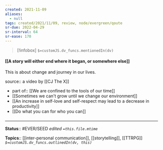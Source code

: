 ```yaml
---
created: 2021-11-09 
aliases:
  - null
tags: created/2021/11/09, review, node/evergreen/qoute
sr-due: 2022-04-29
sr-interval: 64
sr-ease: 170
---
```

> [!infobox]
`$=customJS.dv_funcs.mentionedIn(dv)`

#### [[A story will either end where it began, or somewhere else]] 

This is about change and journey in our lives.

source:: a video by [[CJ The X]]

- part of:: [[We are confined to the tools of our time]] 
- [[Sometimes we can't grow until we change our environment]]
- [[An increase in self-love and self-respect may lead to a decrease in productivity]]
- [[Do what you can for who you can]]

### <hr class="footnote"/>

**Status**:: #EVER/SEED
*edited `=this.file.mtime`*

**Topics**:: [[inter-personal communication]], [[storytelling]], [[TTRPG]]
*`$=customJS.dv_funcs.outlinedIn(dv, this)`*
